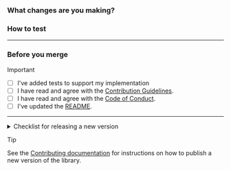 ### What changes are you making?

<!-- Please describe why you are making these changes -->

### How to test

<!-- Please outline the steps to test your changes -->

---

### Before you merge

> [!IMPORTANT]
>
> - [ ] I've added tests to support my implementation
> - [ ] I have read and agree with the [Contribution Guidelines](https://github.com/shopify/checkout-sheet-kit-android/blob/main/.github/CONTRIBUTING.md).
> - [ ] I have read and agree with the [Code of Conduct](https://github.com/shopify/checkout-sheet-kit-android/blob/main/.github/CODE_OF_CONDUCT.md).
> - [ ] I've updated the [README](https://github.com/shopify/checkout-sheet-kit-android).

---

<details>
<summary>Checklist for releasing a new version</summary>

- [ ] I have bumped the version number in the [`build.gradle` file](https://github.com/Shopify/checkout-kit-android/blob/main/lib/build.gradle#L17)
- [ ] I have added a [Changelog](https://github.com/shopify/checkout-sheet-kit-android/blob/main/CHANGELOG.md) entry.
- [ ] I have updated the versions in the [README.md](https://github.com/shopify/checkout-sheet-kit-android/blob/main/README.md) for both Gradle and Maven.

</details>

> [!TIP]
> See the [Contributing documentation](https://github.com/shopify/checkout-sheet-kit-android/blob/main/.github/CONTRIBUTING.md#releasing-a-new-version) for instructions on how to publish a new version of the library.
